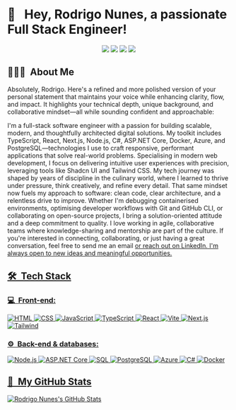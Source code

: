<h1>👋 &nbsp; Hey, Rodrigo Nunes, a passionate Full Stack Engineer!</h1>
<p align="center">
<a href="https://www.linkedin.com/in/rodrigo-fraga-nunes-82418675/"><img src="https://img.shields.io/badge/-My%20LinkedIn-0077B5?style=flat-square&logo=linkedin&logoColor=white"/></a>
<a href="https://x.com/RodrigoDeFraga1/"><img src="https://img.shields.io/badge/-My%20X%20Profile-000000?style=flat-square&logo=X&logoColor=white"/></a>
<a href="https://d-dev-folio.vercel.app"><img src="https://img.shields.io/badge/My%20portfolio%20website-8A2BE2"/></a>
<a href="https://mail.google.com/mail/?view=cm&fs=1&to=rdefraganunes@gmail.com"><img src="https://img.shields.io/badge/-Send%20Me%20a%20Message-D14836?style=flat-square&logo=Gmail&logoColor=white"/></a>

</p>

<h2> 👨🏻‍💻 &nbsp;About Me </h2>

Absolutely, Rodrigo. Here's a refined and more polished version of your personal statement that maintains your voice while enhancing clarity, flow, and impact. It highlights your technical depth, unique background, and collaborative mindset—all while sounding confident and approachable:

I'm a full-stack software engineer with a passion for building scalable, modern, and thoughtfully architected digital solutions. My toolkit includes TypeScript, React, Next.js, Node.js, C#, ASP.NET Core, Docker, Azure, and PostgreSQL—technologies I use to craft responsive, performant applications that solve real-world problems.
Specialising in modern web development, I focus on delivering intuitive user experiences with precision, leveraging tools like Shadcn UI and Tailwind CSS. My tech journey was shaped by years of discipline in the culinary world, where I learned to thrive under pressure, think creatively, and refine every detail. That same mindset now fuels my approach to software: clean code, clear architecture, and a relentless drive to improve.
Whether I'm debugging containerised environments, optimising developer workflows with Git and GitHub CLI, or collaborating on open-source projects, I bring a solution-oriented attitude and a deep commitment to quality. I love working in agile, collaborative teams where knowledge-sharing and mentorship are part of the culture.
If you're interested in connecting, collaborating, or just having a great conversation, feel free to send me an email <a href="https://mail.google.com/mail/?view=cm&fs=1&to=rdefraganunes@gmail.com" target="_blank"> </a> <a href="https://www.linkedin.com/in/rodrigo-fraga-nunes-82418675/"> or reach out on  LinkedIn. I'm always open to new ideas and meaningful opportunities.


<h2> 🛠 &nbsp;Tech Stack</h2>
<h3>💻 &nbsp;Front-end:</h3>

![HTML](https://img.shields.io/badge/-HTML-333333?style=flat&logo=HTML5)
![CSS](https://img.shields.io/badge/-CSS-333333?style=flat&logo=CSS3&logoColor=1572B6)
![JavaScript](https://img.shields.io/badge/-JavaScript-333333?style=flat&logo=javascript)
![TypeScript](https://img.shields.io/badge/-TypeScript-333333?style=flat&logo=typescript&logoColor=2D79C7)
![React](https://img.shields.io/badge/-React-333333?style=flat&logo=react)
![Vite](https://img.shields.io/badge/-Vite-646CFF?style=flat&logo=vite&logoColor=white)
![Next.js](https://img.shields.io/badge/-Next.js-333333?style=flat&logo=next.js)
![Tailwind](https://img.shields.io/badge/-Tailwind-333333?style=flat&logo=tailwind-css)

<h3>⚙️ &nbsp;Back-end & databases:</h3>

![Node.js](https://img.shields.io/badge/-Node.js-333333?style=flat&logo=node.js)
![ASP.NET Core](https://img.shields.io/badge/-ASP.NET_Core-512BD4?style=flat&logo=dotnet&logoColor=white)
![SQL](https://img.shields.io/badge/-SQL-003B57?style=flat&logo=sqlite&logoColor=white)
![PostgreSQL](https://img.shields.io/badge/-PostgreSQL-333333?style=flat&logo=postgresql)
![Azure](https://img.shields.io/badge/-Azure-0078D4?style=flat&logo=microsoft-azure&logoColor=white)
![C#](https://img.shields.io/badge/-C%23-239120?style=flat&logo=c-sharp&logoColor=white)
![Docker](https://img.shields.io/badge/-Docker-333333?style=flat&logo=docker)


<h2>🚀 &nbsp;My GitHub Stats</h2>

![Rodrigo Nunes's GitHub Stats](https://github-readme-stats.vercel.app/api?username=RodrigoNunes2004&show_icons=true&theme=dracula)
